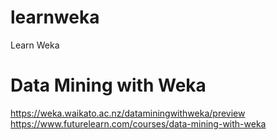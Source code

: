 # learnweka
Learn Weka

# Data Mining with Weka
https://weka.waikato.ac.nz/dataminingwithweka/preview
https://www.futurelearn.com/courses/data-mining-with-weka
